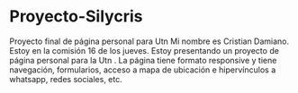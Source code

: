 # Proyecto-Silycris
Proyecto final de página personal para Utn
Mi nombre es Cristian Damiano. Estoy en la comisión 16 de los jueves.
Estoy presentando un proyecto de página personal  para la Utn . La  página tiene formato responsive y tiene navegación, formularios, acceso a mapa de ubicación e hipervínculos a whatsapp, redes sociales, etc.
